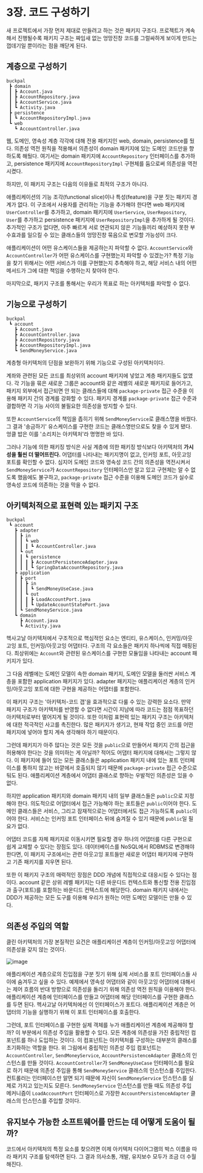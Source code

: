 # 3장. 코드 구성하기
새 프로젝트에서 가장 먼저 제대로 만들려고 하는 것은 패키지 구조다. 프로젝트가 계속해서 진행될수록 패키지 구조는 짜임새 없는 엉망진창 코드를 그럴싸하게 보이게 만드는 껍데기일 뿐이라는 점을 깨닫게 된다.

## 계층으로 구성하기

```
buckpal
 ┣ domain
 ┃ ┣ Account.java
 ┃ ┣ AccountRepository.java
 ┃ ┣ AccountService.java
 ┃ ┗ Activity.java
 ┣ persistence
 ┃ ┗ AccountRepositoryImpl.java
 ┗ web
   ┗ AccountController.java
```

웹, 도메인, 영속성 계층 각각에 대해 전용 패키지인 web, domain, persistence를 뒀다. 의존성 역전 원칙을 적용해서 의존성이 domain 패키지에 있는 도메인 코드만을 향하도록 해뒀다. 여기서는 domain 패키지에 `AccountRepository` 인터페이스를 추가하고, persistence 패키지에 `AccountRepositoryImpl` 구현체를 둠으로써 의존성을 역전시켰다.

하지만, 이 패키지 구조는 다음의 이유들로 최적의 구조가 아니다.

애플리케이션의 기능 조각(functional slice)이나 특성(feature)을 구분 짓는 패키지 경계가 없다. 이 구조에서 사용자를 관리하는 기능을 추가해야 한다면 web 패키지에 `UserController`를 추가하고, domain 패키지에 `UserService`, `UserRepository`, `User`를 추가하고 persistence 패키지에 `UserRepositoryImpl`을 추가하게 될 것이다. 추가적인 구조가 없다면, 아주 빠르게 서로 연관되지 않은 기능들끼리 예상하지 못한 부수효과를 일으킬 수 있는 클래스들의 엉망진창 묶음으로 변모할 가능성이 크다.

애플리케이션이 어떤 유스케이스들을 제공하는지 파악할 수 없다. `AccountService`와 `AccountController`가 어떤 유스케이스를 구현했는지 파악할 수 있겠는가? 특정 기능을 찾기 위해서는 어떤 서비스가 이를 구현했는지 추측해야 하고, 해당 서비스 내의 어떤 메서드가 그에 대한 책임을 수행하는지 찾아야 한다.

마지막으로, 패키지 구조를 통해서는 우리가 목표로 하는 아키텍처를 파악할 수 없다.

## 기능으로 구성하기

```
buckpal
 ┗ account
   ┣ Account.java
   ┣ AccountController.java
   ┣ AccountRepository.java
   ┣ AccountRepositoryImpl.java
   ┗ SendMoneyService.java
```

계층형 아키텍처의 단점을 보완하기 위해 기능으로 구성된 아키텍처이다.

계좌와 관련된 모든 코드를 최상위의 account 패키지에 넣었고 계층 패키지들도 없앴다. 각 기능을 묶은 새로운 그룹은 account와 같은 레벨의 새로운 패키지로 들어가고, 패키지 외부에서 접근되면 안 되는 클래스들에 대해 `package-private` 접근 수준을 이용해 패키지 간의 경계를 강화할 수 있다. 패키지 경계를 `package-private` 접근 수준과 결합하면 각 기능 사이의 불필요한 의존성을 방지할 수 있다.

또한 `AccountService`의 책임을 좁히기 위해 `SendMoneyService`로 클래스명을 바꿨다. 그 결과 '송금하기' 유스케이스를 구현한 코드는 클래스명만으로도 찾을 수 있게 됐다. 엉클 밥은 이를 '소리치는 아키텍처'라 명명한 바 있다.

그러나 기능에 의한 패키징 방식은 사실 계층에 의한 패키징 방식보다 아키텍처의 **가시성을 훨씬 더 떨어뜨린다.** 어댑터를 나타내는 패키지명이 없고, 인커밍 포트, 아웃고잉 포트를 확인할 수 없다. 심지어 도메인 코드와 영속성 코드 간의 의존성을 역전시켜서 `SendMoneyService`가 `AccountRepository` 인터페이스만 알고 있고 구현체는 알 수 없도록 했음에도 불구하고, `package-private` 접근 수준을 이용해 도메인 코드가 실수로 영속성 코드에 의존하는 것을 막을 수 없다.

## 아키텍처적으로 표현력 있는 패키지 구조

```
buckpal
 ┗ account
   ┣ adapter
   ┃ ┣ in
   ┃ ┃ ┗ web
   ┃ ┃ ┃ ┗ AccountController.java
   ┃ ┗ out
   ┃ ┃ ┗ persistence
   ┃ ┃ ┃ ┣ AccountPersistenceAdapter.java
   ┃ ┃ ┃ ┗ SpringDataAccountRepository.java
   ┣ application
   ┃ ┣ port
   ┃ ┃ ┣ in
   ┃ ┃ ┃ ┗ SendMoneyUseCase.java
   ┃ ┃ ┗ out
   ┃ ┃ ┃ ┣ LoadAccountPort.java
   ┃ ┃ ┃ ┗ UpdateAccountStatePort.java
   ┃ ┗ SendMoneyService.java
   ┗ domain
     ┣ Account.java
     ┗ Activity.java
```

헥사고날 아키텍처에서 구조적으로 핵심적인 요소는 엔티티, 유스케이스, 인커밍/아웃고잉 포트, 인커밍/아웃고잉 어댑터다. 구조의 각 요소들은 패키지 하나씩에 직접 매핑된다. 최상위에는 `Account`와 관련된 유스케이스를 구현한 모듈임을 나타내는 account 패키지가 있다.

그 다음 레벨에는 도메인 모델이 속한 domain 패키지, 도메인 모델을 둘러싼 서비스 계층을 포함한 application 패키지가 있다. adapter 패키지는 애플리케이션 계층의 인커밍/아웃고잉 포트에 대한 구현을 제공하는 어댑터를 포함한다.

이 패키지 구조는 '아키텍처-코드 갭'을 효과적으로 다룰 수 있는 강력한 요소다. 만약 패키지 구조가 아키텍처를 반영할 수 없다면 시간이 지남에 따라 코드는 점점 목표하던 아키텍처로부터 멀어지게 될 것이다. 또한 이처럼 표현력 있는 패키지 구조는 아키텍처에 대한 적극적인 사고를 촉진한다. 많은 패키지가 생기고, 현재 작업 중인 코드를 어떤 패키지에 넣어야 할지 계속 생각해야 하기 때문이다.

그런데 패키지가 아주 많다는 것은 모든 것을 `public`으로 만들어서 패키지 간의 접근을 허용해야 한다는 것을 의미하는 게 아닐까? 적어도 어댑터 패키지에 대해서는 그렇지 않다. 이 패키지에 들어 있는 모든 클래스들은 application 패키지 내에 있는 포트 인터페이스를 통하지 않고는 바깥에서 호출되지 않기 때문에 `package-private` 접근 수준으로 둬도 된다. 애플리케이션 계층에서 어댑터 클래스로 향하는 우발적인 의존성은 있을 수 없다.

하지만 application 패키지와 domain 패키지 내의 일부 클래스들은 `public`으로 지정해야 한다. 의도적으로 어댑터에서 접근 가능해야 하는 포트들은 `public`이어야 한다. 도메인 클래스들은 서비스, 그리고 잠재적으로는 어댑터에서도 접근 가능하도록 `public`이어야 한다. 서비스는 인커밍 포트 인터페이스 뒤에 숨겨질 수 있기 때문에 `public`일 필요가 없다.

어댑터 코드를 자체 패키지로 이동시키면 필요할 경우 하나의 어댑터를 다른 구현으로 쉽게 교체할 수 있다는 장점도 있다. 데이터베이스를 NoSQL에서 RDBMS로 변경해야 한다면, 이 패키지 구조에서는 관련 아웃고잉 포트들만 새로운 어댑터 패키지에 구현하고 기존 패키지를 지우면 된다.

또한 이 패키지 구조의 매력적인 장점은 DDD 개념에 직접적으로 대응시킬 수 있다는 점이다. account 같은 상위 레벨 패키지는 다른 바운디드 컨텍스트와 통신할 전용 진입점과 출구(포트)를 포함하는 바운디드 컨텍스트에 해당한다. domain 패키지 내에서는 DDD가 제공하는 모든 도구를 이용해 우리가 원하는 어떤 도메인 모델이든 만들 수 있다.

## 의존성 주입의 역할
클린 아키텍처의 가장 본질적인 요건은 애플리케이션 계층이 인커밍/아웃고잉 어댑터에 의존성을 갖지 않는 것이다.

![image](https://github.com/alanhakhyeonsong/LetsReadBooks/assets/60968342/d6e32cad-4814-4810-bfea-554bacf12c9d)

애플리케이션 계층으로의 진입점을 구분 짓기 위해 실제 서비스를 포트 인터페이스들 사이에 숨겨두고 싶을 수 있다. 예제에서 영속성 어댑터와 같이 아웃고잉 어댑터에 대해서는 제어 흐름의 반대 방향으로 의존성을 돌리기 위해 의존성 역전 원칙을 이용해야 한다. 애플리케이션 계층에 인터페이스를 만들고 어댑터에 해당 인터페이스를 구현한 클래스를 두면 된다. 헥사고날 아키텍처에선 이 인터페이스가 포트다. 애플리케이션 계층은 어댑터의 기능을 실행하기 위해 이 포트 인터페이스를 호출한다.

그런데, 포트 인터페이스를 구현한 실제 객체를 누가 애플리케이션 계층에 제공해야 할까? 이 부분에서 의존성 주입을 활용할 수 있다. 모든 계층에 의존성을 가진 중립적인 컴포넌트를 하나 도입하는 것이다. 이 컴포넌트는 아키텍처를 구성하는 대부분의 클래스를 초기화하는 역할을 한다. 위 그림에서 중립적인 의존성 주입 컴포넌트는 `AccountController`, `SendMoneyService`, `AccountPersistenceAdapter` 클래스의 인스턴스를 만들 것이다. `AccountController`가 `SendMoneyUseCase` 인터페이스를 필요로 하기 때문에 의존성 주입을 통해 `SendMoneyService` 클래스의 인스턴스를 주입한다. 컨트롤러는 인터페이스만 알면 되기 때문에 자신이 `SendMoneyService` 인스턴스를 실제로 가지고 있는지도 모른다. `SendMoneyService` 인스턴스를 만들 때도 의존성 주입 메커니즘이 `LoadAccountPort` 인터페이스로 가장한 `AccountPersistenceAdapter` 클래스의 인스턴스를 주입할 것이다.

## 유지보수 가능한 소프트웨어를 만드는 데 어떻게 도움이 될까?
코드에서 아키텍처의 특정 요소를 찾으려면 이제 아키텍처 다이어그램의 박스 이름을 따라 패키지 구조를 탐색하면 된다. 그 결과 의사소통, 개발, 유지보수 모두가 조금 더 수월해진다.